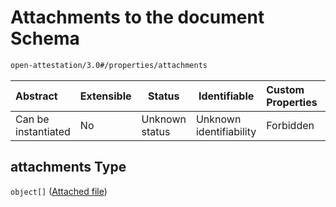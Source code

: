 # Attachments to the document Schema

```txt
open-attestation/3.0#/properties/attachments
```




| Abstract            | Extensible | Status         | Identifiable            | Custom Properties | Additional Properties | Access Restrictions | Defined In                                                                       |
| :------------------ | ---------- | -------------- | ----------------------- | :---------------- | --------------------- | ------------------- | -------------------------------------------------------------------------------- |
| Can be instantiated | No         | Unknown status | Unknown identifiability | Forbidden         | Allowed               | none                | [tradetrust.schema.json\*](../out/tradetrust.schema.json "open original schema") |

## attachments Type

`object[]` ([Attached file](tradetrust-properties-attachments-to-the-document-attached-file.md))
